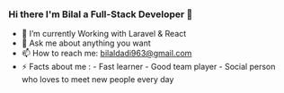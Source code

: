 ### Hi there I'm Bilal a Full-Stack Developer 👋

- 🌱 I’m currently Working with Laravel & React
- 💬 Ask me about anything you want 
- 📫 How to reach me: bilaldadi963@gmail.com
- ⚡ Facts about me :
                        - Fast learner 
                        - Good team player
                        - Social person who loves to meet new people every day  


